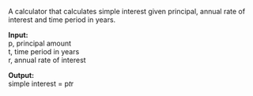 A calculator that calculates simple interest given principal, annual rate of interest and time period in years.

**Input:**  
   p, principal amount  
   t, time period in years  
   r, annual rate of interest  
  
**Output:**  
   simple interest = p*t*r  
